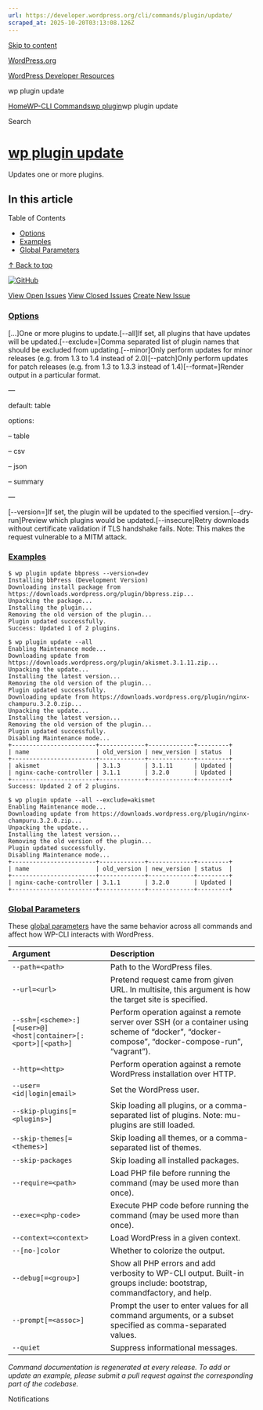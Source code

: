 ```yaml
---
url: https://developer.wordpress.org/cli/commands/plugin/update/
scraped_at: 2025-10-20T03:13:08.126Z
---
```


[Skip to content](https://developer.wordpress.org/cli/commands/plugin/update/#wp--skip-link--target)

[WordPress.org](https://wordpress.org/)

[WordPress Developer Resources](https://developer.wordpress.org/)

wp plugin update


[Home](https://developer.wordpress.org/)[WP-CLI Commands](https://developer.wordpress.org/cli/commands/)[wp plugin](https://developer.wordpress.org/cli/commands/plugin/)wp plugin update

Search

# [wp plugin update](https://developer.wordpress.org/cli/commands/plugin/update/)

Updates one or more plugins.

## In this article

Table of Contents

- [Options](https://developer.wordpress.org/cli/commands/plugin/update/#options)
- [Examples](https://developer.wordpress.org/cli/commands/plugin/update/#examples)
- [Global Parameters](https://developer.wordpress.org/cli/commands/plugin/update/#global-parameters)

[↑ Back to top](https://developer.wordpress.org/cli/commands/plugin/update/#wp--skip-link--target)

[![GitHub](https://make.wordpress.org/cli/wp-content/plugins/wporg-cli/assets/images/github-mark.svg)](https://github.com/wp-cli/extension-command)

[View Open Issues](https://github.com/login?return_to=%2Fissues%3Fq%3Dlabel%3Acommand%3Aplugin-update+sort%3Aupdated-desc+org%3Awp-cli+is%3Aopen) [View Closed Issues](https://github.com/login?return_to=%2Fissues%3Fq%3Dlabel%3Acommand%3Aplugin-update+sort%3Aupdated-desc+org%3Awp-cli+is%3Aclosed) [Create New Issue](https://github.com/wp-cli/extension-command/issues/new)

### [Options](https://developer.wordpress.org/cli/commands/plugin/update/\#options)

\[<plugin>…\]One or more plugins to update.\[--all\]If set, all plugins that have updates will be updated.\[--exclude=<name>\]Comma separated list of plugin names that should be excluded from updating.\[--minor\]Only perform updates for minor releases (e.g. from 1.3 to 1.4 instead of 2.0)\[--patch\]Only perform updates for patch releases (e.g. from 1.3 to 1.3.3 instead of 1.4)\[--format=<format>\]Render output in a particular format.

—

default: table

options:

– table

– csv

– json

– summary

—

\[--version=<version>\]If set, the plugin will be updated to the specified version.\[--dry-run\]Preview which plugins would be updated.\[--insecure\]Retry downloads without certificate validation if TLS handshake fails. Note: This makes the request vulnerable to a MITM attack.

### [Examples](https://developer.wordpress.org/cli/commands/plugin/update/\#examples)

```
$ wp plugin update bbpress --version=dev
Installing bbPress (Development Version)
Downloading install package from https://downloads.wordpress.org/plugin/bbpress.zip...
Unpacking the package...
Installing the plugin...
Removing the old version of the plugin...
Plugin updated successfully.
Success: Updated 1 of 2 plugins.

$ wp plugin update --all
Enabling Maintenance mode...
Downloading update from https://downloads.wordpress.org/plugin/akismet.3.1.11.zip...
Unpacking the update...
Installing the latest version...
Removing the old version of the plugin...
Plugin updated successfully.
Downloading update from https://downloads.wordpress.org/plugin/nginx-champuru.3.2.0.zip...
Unpacking the update...
Installing the latest version...
Removing the old version of the plugin...
Plugin updated successfully.
Disabling Maintenance mode...
+------------------------+-------------+-------------+---------+
| name                   | old_version | new_version | status  |
+------------------------+-------------+-------------+---------+
| akismet                | 3.1.3       | 3.1.11      | Updated |
| nginx-cache-controller | 3.1.1       | 3.2.0       | Updated |
+------------------------+-------------+-------------+---------+
Success: Updated 2 of 2 plugins.

$ wp plugin update --all --exclude=akismet
Enabling Maintenance mode...
Downloading update from https://downloads.wordpress.org/plugin/nginx-champuru.3.2.0.zip...
Unpacking the update...
Installing the latest version...
Removing the old version of the plugin...
Plugin updated successfully.
Disabling Maintenance mode...
+------------------------+-------------+-------------+---------+
| name                   | old_version | new_version | status  |
+------------------------+-------------+-------------+---------+
| nginx-cache-controller | 3.1.1       | 3.2.0       | Updated |
+------------------------+-------------+-------------+---------+

```

### [Global Parameters](https://developer.wordpress.org/cli/commands/plugin/update/\#global-parameters)

These [global parameters](https://make.wordpress.org/cli/handbook/config/) have the same behavior across all commands and affect how WP-CLI interacts with WordPress.

| **Argument** | **Description** |
| :-- | :-- |
| `--path=<path>` | Path to the WordPress files. |
| `--url=<url>` | Pretend request came from given URL. In multisite, this argument is how the target site is specified. |
| `--ssh=[<scheme>:][<user>@]<host\|container>[:<port>][<path>]` | Perform operation against a remote server over SSH (or a container using scheme of “docker”, “docker-compose”, “docker-compose-run”, “vagrant”). |
| `--http=<http>` | Perform operation against a remote WordPress installation over HTTP. |
| `--user=<id\|login\|email>` | Set the WordPress user. |
| `--skip-plugins[=<plugins>]` | Skip loading all plugins, or a comma-separated list of plugins. Note: mu-plugins are still loaded. |
| `--skip-themes[=<themes>]` | Skip loading all themes, or a comma-separated list of themes. |
| `--skip-packages` | Skip loading all installed packages. |
| `--require=<path>` | Load PHP file before running the command (may be used more than once). |
| `--exec=<php-code>` | Execute PHP code before running the command (may be used more than once). |
| `--context=<context>` | Load WordPress in a given context. |
| `--[no-]color` | Whether to colorize the output. |
| `--debug[=<group>]` | Show all PHP errors and add verbosity to WP-CLI output. Built-in groups include: bootstrap, commandfactory, and help. |
| `--prompt[=<assoc>]` | Prompt the user to enter values for all command arguments, or a subset specified as comma-separated values. |
| `--quiet` | Suppress informational messages. |

_Command documentation is regenerated at every release. To add or update an example, please submit a pull request against the corresponding part of the codebase._

Notifications